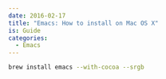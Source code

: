 ```yaml
---
date: 2016-02-17
title: "Emacs: How to install on Mac OS X"
is: Guide
categories:
  - Emacs
---
```


```bash
brew install emacs --with-cocoa --srgb
```
